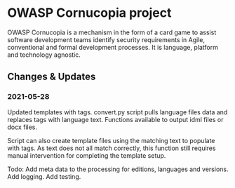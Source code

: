 # OWASP Cornucopia project
OWASP Cornucopia is a mechanism in the form of a card game to assist software development teams 
identify security requirements in Agile, conventional and formal development processes. 
It is language, platform and technology agnostic.

## Changes & Updates
### 2021-05-28
Updated templates with tags.
convert.py script pulls language files data and replaces tags with language text.
Functions available to output idml files or docx files.

Script can also create template files using the matching text to populate with tags. 
As text does not all match correctly, this function still requires manual intervention for completing the template setup.

Todo: 
Add meta data to the processing for editions, languages and versions.
Add logging.
Add testing.

